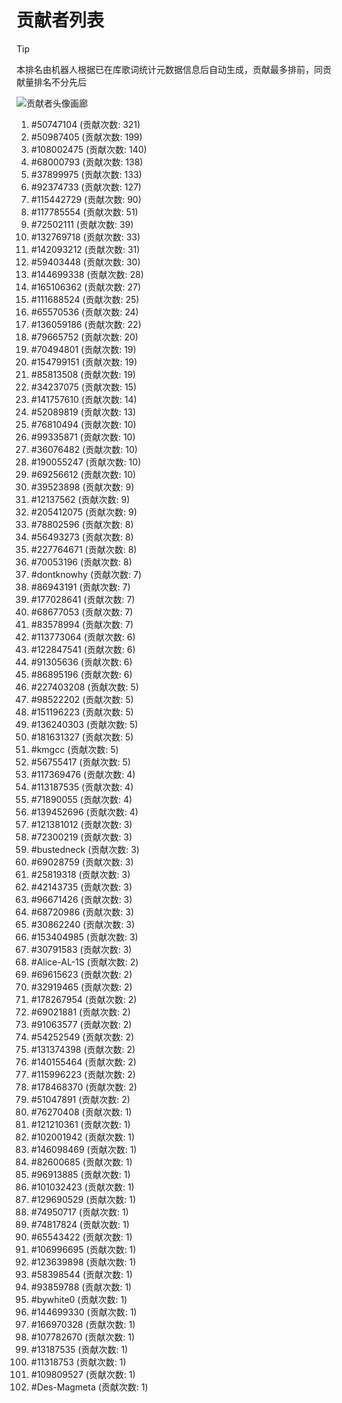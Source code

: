 # 贡献者列表

> [!TIP]
> 本排名由机器人根据已在库歌词统计元数据信息后自动生成，贡献最多排前，同贡献量排名不分先后

![贡献者头像画廊](./CONTRIBUTORS.svg)

1. #50747104 (贡献次数: 321)
2. #50987405 (贡献次数: 199)
3. #108002475 (贡献次数: 140)
4. #68000793 (贡献次数: 138)
5. #37899975 (贡献次数: 133)
6. #92374733 (贡献次数: 127)
7. #115442729 (贡献次数: 90)
8. #117785554 (贡献次数: 51)
9. #72502111 (贡献次数: 39)
10. #132769718 (贡献次数: 33)
11. #142093212 (贡献次数: 31)
12. #59403448 (贡献次数: 30)
13. #144699338 (贡献次数: 28)
14. #165106362 (贡献次数: 27)
15. #111688524 (贡献次数: 25)
16. #65570536 (贡献次数: 24)
17. #136059186 (贡献次数: 22)
18. #79665752 (贡献次数: 20)
19. #70494801 (贡献次数: 19)
20. #154799151 (贡献次数: 19)
21. #85813508 (贡献次数: 19)
22. #34237075 (贡献次数: 15)
23. #141757610 (贡献次数: 14)
24. #52089819 (贡献次数: 13)
25. #76810494 (贡献次数: 10)
26. #99335871 (贡献次数: 10)
27. #36076482 (贡献次数: 10)
28. #190055247 (贡献次数: 10)
29. #69256612 (贡献次数: 10)
30. #39523898 (贡献次数: 9)
31. #12137562 (贡献次数: 9)
32. #205412075 (贡献次数: 9)
33. #78802596 (贡献次数: 8)
34. #56493273 (贡献次数: 8)
35. #227764671 (贡献次数: 8)
36. #70053196 (贡献次数: 8)
37. #dontknowhy (贡献次数: 7)
38. #86943191 (贡献次数: 7)
39. #177028641 (贡献次数: 7)
40. #68677053 (贡献次数: 7)
41. #83578994 (贡献次数: 7)
42. #113773064 (贡献次数: 6)
43. #122847541 (贡献次数: 6)
44. #91305636 (贡献次数: 6)
45. #86895196 (贡献次数: 6)
46. #227403208 (贡献次数: 5)
47. #98522202 (贡献次数: 5)
48. #151196223 (贡献次数: 5)
49. #136240303 (贡献次数: 5)
50. #181631327 (贡献次数: 5)
51. #kmgcc (贡献次数: 5)
52. #56755417 (贡献次数: 5)
53. #117369476 (贡献次数: 4)
54. #113187535 (贡献次数: 4)
55. #71890055 (贡献次数: 4)
56. #139452696 (贡献次数: 4)
57. #121381012 (贡献次数: 3)
58. #72300219 (贡献次数: 3)
59. #bustedneck (贡献次数: 3)
60. #69028759 (贡献次数: 3)
61. #25819318 (贡献次数: 3)
62. #42143735 (贡献次数: 3)
63. #96671426 (贡献次数: 3)
64. #68720986 (贡献次数: 3)
65. #30862240 (贡献次数: 3)
66. #153404985 (贡献次数: 3)
67. #30791583 (贡献次数: 3)
68. #Alice-AL-1S (贡献次数: 2)
69. #69615623 (贡献次数: 2)
70. #32919465 (贡献次数: 2)
71. #178267954 (贡献次数: 2)
72. #69021881 (贡献次数: 2)
73. #91063577 (贡献次数: 2)
74. #54252549 (贡献次数: 2)
75. #131374398 (贡献次数: 2)
76. #140155464 (贡献次数: 2)
77. #115996223 (贡献次数: 2)
78. #178468370 (贡献次数: 2)
79. #51047891 (贡献次数: 2)
80. #76270408 (贡献次数: 1)
81. #121210361 (贡献次数: 1)
82. #102001942 (贡献次数: 1)
83. #146098469 (贡献次数: 1)
84. #82600685 (贡献次数: 1)
85. #96913885 (贡献次数: 1)
86. #101032423 (贡献次数: 1)
87. #129690529 (贡献次数: 1)
88. #74950717 (贡献次数: 1)
89. #74817824 (贡献次数: 1)
90. #65543422 (贡献次数: 1)
91. #106996695 (贡献次数: 1)
92. #123639898 (贡献次数: 1)
93. #58398544 (贡献次数: 1)
94. #93859788 (贡献次数: 1)
95. #bywhite0 (贡献次数: 1)
96. #144699330 (贡献次数: 1)
97. #166970328 (贡献次数: 1)
98. #107782670 (贡献次数: 1)
99. #13187535 (贡献次数: 1)
100. #11318753 (贡献次数: 1)
101. #109809527 (贡献次数: 1)
102. #Des-Magmeta (贡献次数: 1)
